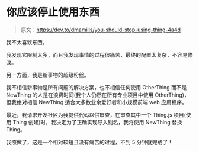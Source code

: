 # 你应该停止使用东西

> 原文：<https://dev.to/dmamills/you-should-stop-using-thing-4a4d>

我不太喜欢东西。

我发现它限制太多，而且我发现事情的过程很痛苦，最终的配置太复杂，不容易修改。

另一方面，我是新事物的超级粉丝。

我不相信新事物是所有问题的解决方案，也不相信任何使用 OtherThing 而不是 NewThing 的人是在浪费时间(我个人仍然在所有专业项目中使用 OtherThing)，但我绝对相信 NewThing 适合大多数业余爱好者和小规模前端 web 应用程序。

最近，我请求开发社区为我提供代码以供审查，在审查其中一个 Thing.js 项目(使用 Thing 创建)时，我决定为了正确实现导入别名，我将使用 NewThing 替换 Thing。

我照做了，这是一个相对较短且没有痛苦的过程，不到 5 分钟就完成了！